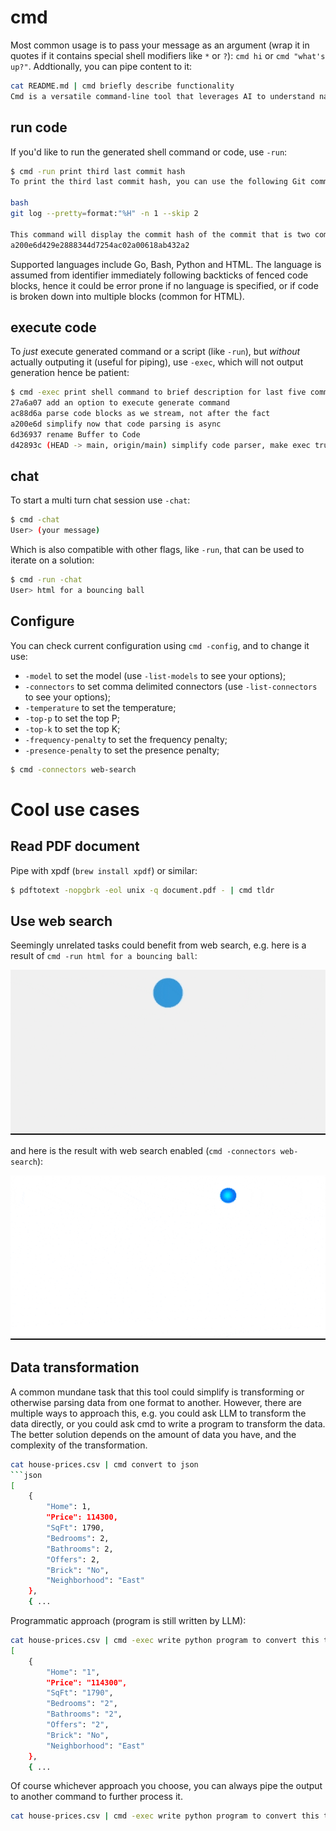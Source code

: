 
# cmd

Most common usage is to pass your message as an argument (wrap it in quotes if it contains special shell modifiers like `*` or `?`): `cmd hi` or `cmd "what's up?"`. Addtionally, you can pipe content to it:
```bash
cat README.md | cmd briefly describe functionality
Cmd is a versatile command-line tool that leverages AI to understand natural language input and generate shell commands or even entire scripts. It offers various flags to enhance its functionality. You can use `-run` to execute the generated command and display the output, while `-exec` executes the command without showing the generation process or output. For multi-turn interactions, there's `-chat`, and you can configure the model, connectors, and other settings with `-config` and related flags. Additionally, content can be piped into cmd for quick processing.
```

## run code

If you'd like to run the generated shell command or code, use `-run`:
```bash
$ cmd -run print third last commit hash
To print the third last commit hash, you can use the following Git command:

bash
git log --pretty=format:"%H" -n 1 --skip 2

This command will display the commit hash of the commit that is two commits before the most recent one. The `--pretty=format:"%H"` option specifies that you want to display the commit hash in the output, and the `-n 1` option limits the output to only one commit. The `--skip 2` option skips the two most recent commits and displays the hash of the third last commit.
a200e6d429e2888344d7254ac02a00618ab432a2
```
Supported languages include Go, Bash, Python and HTML. The language is assumed from identifier immediately following backticks of fenced code blocks, hence it could be error prone if no language is specified, or if code is broken down into multiple blocks (common for HTML).

## execute code

To _just_ execute generated command or a script (like `-run`), but _without_ actually outputing it (useful for piping), use `-exec`, which will not output generation hence be patient:
```bash
$ cmd -exec print shell command to brief description for last five commits
27a6a07 add an option to execute generate command
ac88d6a parse code blocks as we stream, not after the fact
a200e6d simplify now that code parsing is async
6d36937 rename Buffer to Code
d42893c (HEAD -> main, origin/main) simplify code parser, make exec truly optional
```

## chat

To start a multi turn chat session use `-chat`:
```bash
$ cmd -chat
User> (your message)
```

Which is also compatible with other flags, like `-run`, that can be used to iterate on a solution:
```bash
$ cmd -run -chat
User> html for a bouncing ball
```

## Configure

You can check current configuration using `cmd -config`, and to change it use:
* `-model` to set the model (use `-list-models` to see your options);
* `-connectors` to set comma delimited connectors (use `-list-connectors` to see your options);
* `-temperature` to set the temperature;
* `-top-p` to set the top P;
* `-top-k` to set the top K;
* `-frequency-penalty` to set the frequency penalty;
* `-presence-penalty` to set the presence penalty;
```bash
$ cmd -connectors web-search
```

# Cool use cases

## Read PDF document

Pipe with xpdf (`brew install xpdf`) or similar:
```bash
$ pdftotext -nopgbrk -eol unix -q document.pdf - | cmd tldr
```

## Use web search

Seemingly unrelated tasks could benefit from web search, e.g. here is a result of `cmd -run html for a bouncing ball`:

![gif of a bouncing ball](./.github/ball.gif)

and here is the result with web search enabled (`cmd -connectors web-search`):

![gif of a bouncing ball](./.github/ball_web.gif)

## Data transformation

A common mundane task that this tool could simplify is transforming or otherwise parsing data from one format to another. However, there are multiple ways to approach this, e.g. you could ask LLM to transform the data directly, or you could ask cmd to write a program to transform the data. The better solution depends on the amount of data you have, and the complexity of the transformation.
```bash
cat house-prices.csv | cmd convert to json
```json
[
    {
        "Home": 1,
        "Price": 114300,
        "SqFt": 1790,
        "Bedrooms": 2,
        "Bathrooms": 2,
        "Offers": 2,
        "Brick": "No",
        "Neighborhood": "East"
    },
    { ...
```

Programmatic approach (program is still written by LLM):
```bash
cat house-prices.csv | cmd -exec write python program to convert this to json and read the data from house-prices.csv
[
    {
        "Home": "1",
        "Price": "114300",
        "SqFt": "1790",
        "Bedrooms": "2",
        "Bathrooms": "2",
        "Offers": "2",
        "Brick": "No",
        "Neighborhood": "East"
    },
    { ...
```

Of course whichever approach you choose, you can always pipe the output to another command to further process it.

```bash
cat house-prices.csv | cmd -exec write python program to convert this to json and print it out, read the data from house-prices.csv | cmd -run run python program to plot this data
```
